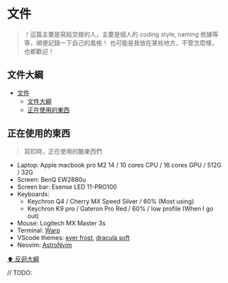 # 文件

> ！這篇主要是寫給交接的人，主要是個人的 coding style, naming 依據等等，順便記錄一下自己的風格！
> 也可能是我放在某些地方，不管怎麼樣，也都歡迎！

## 文件大綱

- [文件](#文件)
  - [文件大綱](#文件大綱)
  - [正在使用的東西](#正在使用的東西)

## 正在使用的東西

> 寫扣時，正在使用的酷東西們

- Laptop: Apple macbook pro M2 14 / 10 cores CPU / 16 cores GPU / 512G / 32G
- Screen: BenQ EW2880u
- Screen bar: Esense LED 11-PRO100
- Keyboards:
  - Keychron Q4 / Cherry MX Speed Silver / 60% (Most using)
  - Keychron K9 pro / Gateron Pro Red / 60% / low profile (When I go out)
- Mouse: Logitech MX Master 3s
- Terminal: [Warp](https://app.warp.dev/referral/VLL959)
- VScode themes: [ever frost](https://github.com/sainnhe/everforest), [dracula soft](https://draculatheme.com/visual-studio-code)
- Neovim: [AstroNvim](https://astronvim.com/)

[⬆️ 反迴大綱](#文件大綱)

// TODO:
